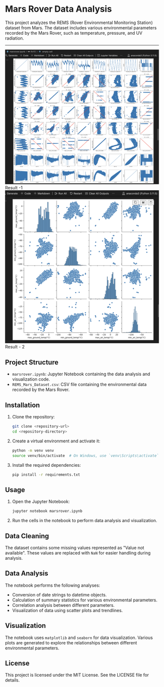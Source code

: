 # Mars Rover Data Analysis

This project analyzes the REMS (Rover Environmental Monitoring Station) dataset from Mars. The dataset includes various environmental parameters recorded by the Mars Rover, such as temperature, pressure, and UV radiation.<br>
- - - - - - - - - - - - - - - - - - - - - - - - - - - - - - - - - - - - - - - - - - - - - - - - - - - - - - - - - - - - - - - - - - - - - - - - - - - - - - - - - - - - - - - - - - - - 
![Alt text](Result1.png) 
<br>
Result -1
![Alt text](Result2.png)<br>
Result - 2
## Project Structure

- `marsrover.ipynb`: Jupyter Notebook containing the data analysis and visualization code.
- `REMS_Mars_Dataset.csv`: CSV file containing the environmental data recorded by the Mars Rover.

## Installation

1. Clone the repository:
    ```sh
    git clone <repository-url>
    cd <repository-directory>
    ```

2. Create a virtual environment and activate it:
    ```sh
    python -m venv venv
    source venv/bin/activate  # On Windows, use `venv\Scripts\activate`
    ```

3. Install the required dependencies:
    ```sh
    pip install -r requirements.txt
    ```

## Usage

1. Open the Jupyter Notebook:
    ```sh
    jupyter notebook marsrover.ipynb
    ```

2. Run the cells in the notebook to perform data analysis and visualization.

## Data Cleaning

The dataset contains some missing values represented as "Value not available". These values are replaced with `NaN` for easier handling during analysis.

## Data Analysis

The notebook performs the following analyses:
- Conversion of date strings to datetime objects.
- Calculation of summary statistics for various environmental parameters.
- Correlation analysis between different parameters.
- Visualization of data using scatter plots and trendlines.

## Visualization

The notebook uses `matplotlib` and `seaborn` for data visualization. Various plots are generated to explore the relationships between different environmental parameters.

## License

This project is licensed under the MIT License. See the LICENSE file for details.
